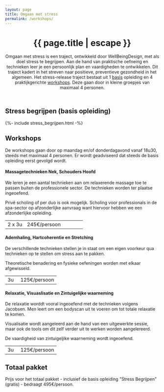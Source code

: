 ```yaml
---
layout: page
title: Omgaan met stress
permalink: /workshops/
---
```


<style>
  table.prijsinfo tr td:first-child {
    width:  25%;
  }
</style>

<header class="post-header">
  <h1 class="post-title">{{ page.title | escape }}</h1>

  <p>
    Omgaan met stress is een traject, ontwikkeld door WellBeingDesign, met als doel stress te begrijpen.
    Aan de hand van praktische oefneing en technieken leer je een persoonlijk plan en vaardigheden te
    ontwikkelen. Dit traject kadert in het streven naar positieve, preventieve gezondheid in het algemeen.
    Het stress-release traject bestaat uit 1 <a href="#basis">basis</a> opleiding en 4 praktijkgerichte <a href="#workshops">workshops</a>.
    Deze gaan door in kleine groepjes van maximaal 4 personen.
  </p>
</header>

## Stress begrijpen (basis opleiding)
<a name="basis"></a>
{%- include stress_begrijpen.html -%}

## Workshops

<a name="workshops"></a>

De workshops gaan door op maandag en/of donderdagavond vanaf 18u30, steeds
met maximaal 4 personen. Er wordt geadviseerd dat steeds de basis opleiding
eerst gevolgd wordt.

#### Massagetechnieken Nek, Schouders Hoofd

<a name="massage"></a>

We leren je een aantal technieken aan om relaxerende massage toe te passen
buiten de professionele sector. De technieken worden ter plaatse ingeoefend.

Privé scholing of per duo is ook mogelijk. Scholing voor professionals in
de spa-sector op afzonderlijke aanvraag want hiervoor hebben we een afzonderlijke opleiding.

<table class="prijsinfo">
  <tr>
    <td class="align-left">2 x 3u</td>
    <td class="align-right">245€/persoon</td>
  </tr>
</table>

#### Ademhaling, Hartcoherentie en Stretching

<a name="Ademhaling"></a>

De verschillende technieken stellen je in staat om een eigen voorkeur
qua technieken op te stellen om stress aan te pakken.

Theoretische benadering en fysieke oefeningen worden met elkaar afgewisseld.

<table class="prijsinfo">
  <tr>
    <td class="align-left">3u</td>
    <td class="align-right">125€/persoon</td>
  </tr>
</table>

#### Relaxatie, Visuaslisatie en Zintuigelijke waarneming

<a name="relaxatie"></a>

De relaxatie worddt vooral ingeoefend met de technieken volgens
Jacobsen. Men leert om een bodyscan uit te voeren om tot totale relaxatie
te komen.

Visualisatie wordt aangeleerd aan de hand van een uitgewerkte sessie,
maar ook de tools om dit zelf verder uit te werken worden aangelereerd.

De vaardigheid van zintuigeljike waarneming wordt ingeoefend.

<table class="prijsinfo">
  <tr>
    <td class="align-left">3u</td>
    <td class="align-right">125€/persoon</td>
  </tr>
</table>


## Totaal pakket

Prijs voor het totaal pakket - inclusief de basis opleiding "Stress Begrijpen" (gratis) - bedraagt 495€/persoon.

